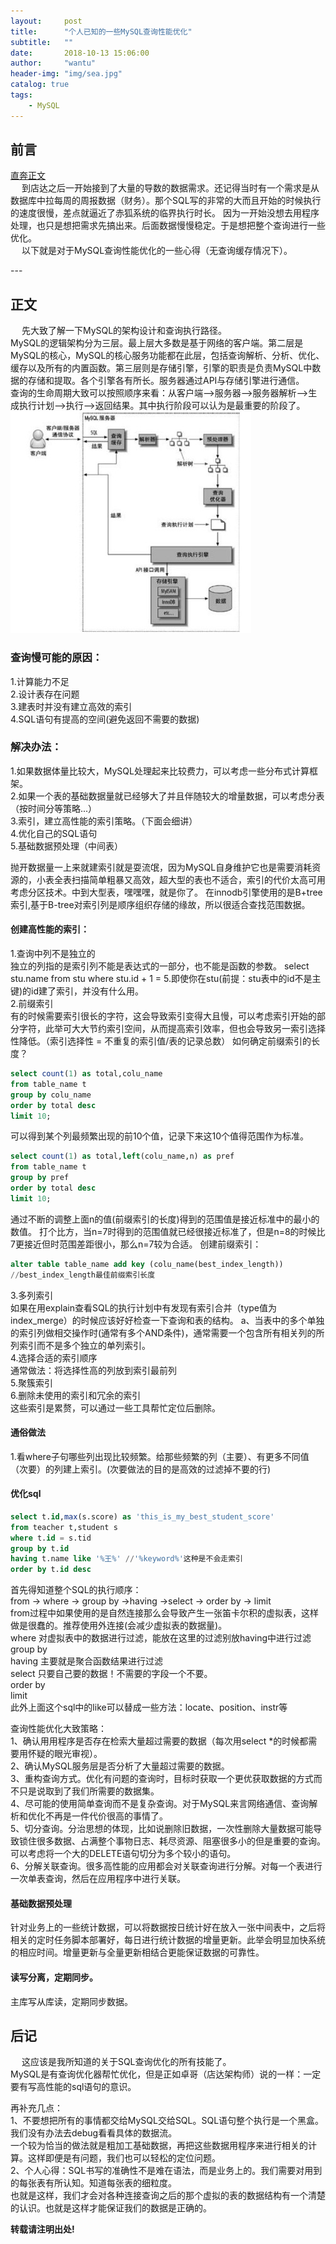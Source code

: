 ```yaml
---
layout:     post
title:      "个人已知的一些MySQL查询性能优化"
subtitle:   ""
date:       2018-10-13 15:06:00
author:     "wantu"
header-img: "img/sea.jpg"
catalog: true
tags:
    - MySQL
---
```


## 前言
[直奔正文](#build) 
<br>
&nbsp;&#8195;到店达之后一开始接到了大量的导数的数据需求。还记得当时有一个需求是从数据库中拉每周的周报数据（财务）。那个SQL写的非常的大而且开始的时候执行的速度很慢，差点就逼近了赤狐系统的临界执行时长。
因为一开始没想去用程序处理，也只是想把需求先搞出来。后面数据慢慢稳定。于是想把整个查询进行一些优化。
<br>
&nbsp;&#8195;以下就是对于MySQL查询性能优化的一些心得（无查询缓存情况下）。

<p id = "build"></p>
---

## 正文
&nbsp;&#8195;先大致了解一下MySQL的架构设计和查询执行路径。<br>
MySQL的逻辑架构分为三层。最上层大多数是基于网络的客户端。第二层是MySQL的核心，MySQL的核心服务功能都在此层，包括查询解析、分析、优化、缓存以及所有的内置函数。第三层则是存储引擎，引擎的职责是负责MySQL中数据的存储和提取。各个引擎各有所长。服务器通过API与存储引擎进行通信。<br>
查询的生命周期大致可以按照顺序来看：从客户端-->服务器-->服务器解析-->生成执行计划-->执行-->返回结果。其中执行阶段可以认为是最重要的阶段了。<br>
![查询执行路径图](/img/MySQLDoQuery.jpg)
### 查询慢可能的原因：
1.计算能力不足<br>
2.设计表存在问题<br>
3.建表时并没有建立高效的索引<br>
4.SQL语句有提高的空间(避免返回不需要的数据)<br>

### 解决办法：
1.如果数据体量比较大，MySQL处理起来比较费力，可以考虑一些分布式计算框架。<br>
2.如果一个表的基础数据量就已经够大了并且伴随较大的增量数据，可以考虑分表（按时间分等策略...）<br>
3.索引，建立高性能的索引策略。（下面会细讲）<br>
4.优化自己的SQL语句<br>
5.基础数据预处理（中间表）<br>

  抛开数据量一上来就建索引就是耍流氓，因为MySQL自身维护它也是需要消耗资源的，小表全表扫描简单粗暴又高效，超大型的表也不适合，索引的代价太高可用考虑分区技术。中到大型表，嘿嘿嘿，就是你了。
在innodb引擎使用的是B+tree索引,基于B-tree对索引列是顺序组织存储的缘故，所以很适合查找范围数据。
#### 创建高性能的索引：
   1.查询中列不是独立的<br>
独立的列指的是索引列不能是表达式的一部分，也不能是函数的参数。
select stu.name from stu where stu.id + 1 = 5.即使你在stu(前提：stu表中的id不是主键)的id建了索引，并没有什么用。<br>
   2.前缀索引<br>
有的时候需要索引很长的字符，这会导致索引变得大且慢，可以考虑索引开始的部分字符，此举可大大节约索引空间，从而提高索引效率，但也会导致另一索引选择性降低。（索引选择性 = 不重复的索引值/表的记录总数）
如何确定前缀索引的长度？
```sql
select count(1) as total,colu_name
from table_name t
group by colu_name
order by total desc 
limit 10;
```
可以得到某个列最频繁出现的前10个值，记录下来这10个值得范围作为标准。
```sql
select count(1) as total,left(colu_name,n) as pref
from table_name t
group by pref 
order by total desc
limit 10;
```
通过不断的调整上面n的值(前缀索引的长度)得到的范围值是接近标准中的最小的数值。
打个比方，当n=7时得到的范围值就已经很接近标准了，但是n=8的时候比7更接近但时范围差距很小，那么n=7较为合适。
创建前缀索引：
```sql
alter table table_name add key (colu_name(best_index_length)) 
//best_index_length最佳前缀索引长度
```
   3.多列索引<br>
如果在用explain查看SQL的执行计划中有发现有索引合并（type值为index_merge）的时候应该好好检查一下查询和表的结构。
a、当表中的多个单独的索引列做相交操作时(通常有多个AND条件)，通常需要一个包含所有相关列的所列索引而不是多个独立的单列索引。<br>
   4.选择合适的索引顺序<br>
通常做法：将选择性高的列放到索引最前列<br>
   5.聚簇索引<br>
   6.删除未使用的索引和冗余的索引<br>
   这些索引是累赘，可以通过一些工具帮忙定位后删除。<br>

#### 通俗做法
1.看where子句哪些列出现比较频繁。给那些频繁的列（主要）、有更多不同值（次要）的列建上索引。(次要做法的目的是高效的过滤掉不要的行)<br>


#### 优化sql
```sql
select t.id,max(s.score) as 'this_is_my_best_student_score'
from teacher t,student s
where t.id = s.tid
group by t.id
having t.name like '%王%' //'%keyword%'这种是不会走索引
order by t.id desc
```
首先得知道整个SQL的执行顺序：<br>
from -> where -> group by ->having ->select -> order by -> limit<br>
from过程中如果使用的是自然连接那么会导致产生一张笛卡尔积的虚拟表，这样做是很蠢的。推荐使用外连接(会减少虚拟表的数据量)。<br>
where 对虚拟表中的数据进行过滤，能放在这里的过滤别放having中进行过滤<br>
group by<br>
having 主要就是聚合函数结果进行过滤<br>
select 只要自己要的数据！不需要的字段一个不要。<br>
order by <br>
limit <br>
此外上面这个sql中的like可以替成一些方法：locate、position、instr等

查询性能优化大致策略：<br>
1、确认用用程序是否存在检索大量超过需要的数据（每次用select *的时候都需要用怀疑的眼光审视）。<br>
2、确认MySQL服务层是否分析了大量超过需要的数据。<br>
3、重构查询方式。优化有问题的查询时，目标时获取一个更优获取数据的方式而不只是说取到了我们所需要的数据集。<br>
4、尽可能的使用简单查询而不是复杂查询。对于MySQL来言网络通信、查询解析和优化不再是一件代价很高的事情了。<br>
5、切分查询。分治思想的体现，比如说删除旧数据，一次性删除大量数据可能导致锁住很多数据、占满整个事物日志、耗尽资源、阻塞很多小的但是重要的查询。
可以考虑将一个大的DELETE语句切分为多个较小的语句。<br>
6、分解关联查询。很多高性能的应用都会对关联查询进行分解。对每一个表进行一次单表查询，然后在应用程序中进行关联。<br>
#### 基础数据预处理
针对业务上的一些统计数据，可以将数据按日统计好在放入一张中间表中，之后将相关的定时任务脚本部署好，每日进行统计数据的增量更新。此举会明显加快系统的相应时间。增量更新与全量更新相结合更能保证数据的可靠性。

#### 读写分离，定期同步。
主库写从库读，定期同步数据。


## 后记

&nbsp;&#8195;这应该是我所知道的关于SQL查询优化的所有技能了。<br>
MySQL是有查询优化器帮忙优化，但是正如卓哥（店达架构师）说的一样：一定要有写高性能的sql语句的意识。<br>

再补充几点：<br>
1、不要想把所有的事情都交给MySQL交给SQL。SQL语句整个执行是一个黑盒。我们没有办法去debug看看具体的数据流。<br>
一个较为恰当的做法就是粗加工基础数据，再把这些数据用程序来进行相关的计算。这样即便是有问题，我们也可以轻松的定位问题。<br>
2、个人心得：SQL书写的准确性不是难在语法，而是业务上的。我们需要对用到的每张表有所认知。知道每张表的细粒度。<br>
也就是这样，我们才会对各种连接查询之后的那个虚拟的表的数据结构有一个清楚的认识。也就是这样才能保证我们的数据是正确的。<br>


**转载请注明出处!**

